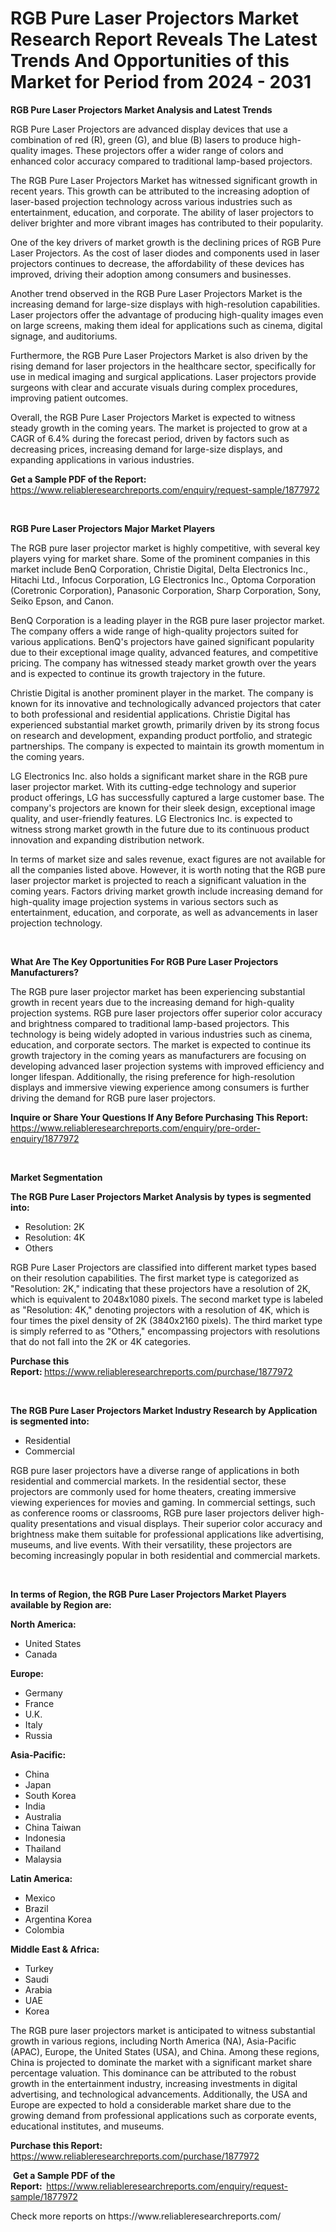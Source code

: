 <p><h1>RGB Pure Laser Projectors Market Research Report Reveals The Latest Trends And Opportunities of this Market for Period from 2024 - 2031</h1></p><p><strong>RGB Pure Laser Projectors Market Analysis and Latest Trends</strong></p>
<p><p>RGB Pure Laser Projectors are advanced display devices that use a combination of red (R), green (G), and blue (B) lasers to produce high-quality images. These projectors offer a wider range of colors and enhanced color accuracy compared to traditional lamp-based projectors.</p><p>The RGB Pure Laser Projectors Market has witnessed significant growth in recent years. This growth can be attributed to the increasing adoption of laser-based projection technology across various industries such as entertainment, education, and corporate. The ability of laser projectors to deliver brighter and more vibrant images has contributed to their popularity.</p><p>One of the key drivers of market growth is the declining prices of RGB Pure Laser Projectors. As the cost of laser diodes and components used in laser projectors continues to decrease, the affordability of these devices has improved, driving their adoption among consumers and businesses.</p><p>Another trend observed in the RGB Pure Laser Projectors Market is the increasing demand for large-size displays with high-resolution capabilities. Laser projectors offer the advantage of producing high-quality images even on large screens, making them ideal for applications such as cinema, digital signage, and auditoriums.</p><p>Furthermore, the RGB Pure Laser Projectors Market is also driven by the rising demand for laser projectors in the healthcare sector, specifically for use in medical imaging and surgical applications. Laser projectors provide surgeons with clear and accurate visuals during complex procedures, improving patient outcomes.</p><p>Overall, the RGB Pure Laser Projectors Market is expected to witness steady growth in the coming years. The market is projected to grow at a CAGR of 6.4% during the forecast period, driven by factors such as decreasing prices, increasing demand for large-size displays, and expanding applications in various industries.</p></p>
<p><strong>Get a Sample PDF of the Report:&nbsp;</strong> <a href="https://www.reliableresearchreports.com/enquiry/request-sample/1877972">https://www.reliableresearchreports.com/enquiry/request-sample/1877972</a></p>
<p>&nbsp;</p>
<p><strong>RGB Pure Laser Projectors Major Market Players</strong></p>
<p><p>The RGB pure laser projector market is highly competitive, with several key players vying for market share. Some of the prominent companies in this market include BenQ Corporation, Christie Digital, Delta Electronics Inc., Hitachi Ltd., Infocus Corporation, LG Electronics Inc., Optoma Corporation (Coretronic Corporation), Panasonic Corporation, Sharp Corporation, Sony, Seiko Epson, and Canon.</p><p>BenQ Corporation is a leading player in the RGB pure laser projector market. The company offers a wide range of high-quality projectors suited for various applications. BenQ's projectors have gained significant popularity due to their exceptional image quality, advanced features, and competitive pricing. The company has witnessed steady market growth over the years and is expected to continue its growth trajectory in the future. </p><p>Christie Digital is another prominent player in the market. The company is known for its innovative and technologically advanced projectors that cater to both professional and residential applications. Christie Digital has experienced substantial market growth, primarily driven by its strong focus on research and development, expanding product portfolio, and strategic partnerships. The company is expected to maintain its growth momentum in the coming years.</p><p>LG Electronics Inc. also holds a significant market share in the RGB pure laser projector market. With its cutting-edge technology and superior product offerings, LG has successfully captured a large customer base. The company's projectors are known for their sleek design, exceptional image quality, and user-friendly features. LG Electronics Inc. is expected to witness strong market growth in the future due to its continuous product innovation and expanding distribution network.</p><p>In terms of market size and sales revenue, exact figures are not available for all the companies listed above. However, it is worth noting that the RGB pure laser projector market is projected to reach a significant valuation in the coming years. Factors driving market growth include increasing demand for high-quality image projection systems in various sectors such as entertainment, education, and corporate, as well as advancements in laser projection technology.</p></p>
<p>&nbsp;</p>
<p><strong>What Are The Key Opportunities For RGB Pure Laser Projectors Manufacturers?</strong></p>
<p><p>The RGB pure laser projector market has been experiencing substantial growth in recent years due to the increasing demand for high-quality projection systems. RGB pure laser projectors offer superior color accuracy and brightness compared to traditional lamp-based projectors. This technology is being widely adopted in various industries such as cinema, education, and corporate sectors. The market is expected to continue its growth trajectory in the coming years as manufacturers are focusing on developing advanced laser projection systems with improved efficiency and longer lifespan. Additionally, the rising preference for high-resolution displays and immersive viewing experience among consumers is further driving the demand for RGB pure laser projectors.</p></p>
<p><strong>Inquire or Share Your Questions If Any Before Purchasing This Report:</strong> <a href="https://www.reliableresearchreports.com/enquiry/pre-order-enquiry/1877972">https://www.reliableresearchreports.com/enquiry/pre-order-enquiry/1877972</a></p>
<p>&nbsp;</p>
<p><strong>Market Segmentation</strong></p>
<p><strong>The RGB Pure Laser Projectors Market Analysis by types is segmented into:</strong></p>
<p><ul><li>Resolution: 2K</li><li>Resolution: 4K</li><li>Others</li></ul></p>
<p><p>RGB Pure Laser Projectors are classified into different market types based on their resolution capabilities. The first market type is categorized as "Resolution: 2K," indicating that these projectors have a resolution of 2K, which is equivalent to 2048x1080 pixels. The second market type is labeled as "Resolution: 4K," denoting projectors with a resolution of 4K, which is four times the pixel density of 2K (3840x2160 pixels). The third market type is simply referred to as "Others," encompassing projectors with resolutions that do not fall into the 2K or 4K categories.</p></p>
<p><strong>Purchase this Report:&nbsp;</strong><a href="https://www.reliableresearchreports.com/purchase/1877972">https://www.reliableresearchreports.com/purchase/1877972</a></p>
<p>&nbsp;</p>
<p><strong>The RGB Pure Laser Projectors Market Industry Research by Application is segmented into:</strong></p>
<p><ul><li>Residential</li><li>Commercial</li></ul></p>
<p><p>RGB pure laser projectors have a diverse range of applications in both residential and commercial markets. In the residential sector, these projectors are commonly used for home theaters, creating immersive viewing experiences for movies and gaming. In commercial settings, such as conference rooms or classrooms, RGB pure laser projectors deliver high-quality presentations and visual displays. Their superior color accuracy and brightness make them suitable for professional applications like advertising, museums, and live events. With their versatility, these projectors are becoming increasingly popular in both residential and commercial markets.</p></p>
<p>&nbsp;</p>
<p><strong>In terms of Region, the RGB Pure Laser Projectors Market Players available by Region are:</strong></p>
<p>
    <p> <strong> North America: </strong>
        <ul>
            <li>United States</li>
            <li>Canada</li>
        </ul>
        </p> 
    <p> <strong> Europe: </strong>
        <ul>
            <li>Germany</li>
            <li>France</li>
            <li>U.K.</li>
            <li>Italy</li>
            <li>Russia</li>
        </ul>
        </p> 
    <p> <strong> Asia-Pacific: </strong>
        <ul>
            <li>China</li>
            <li>Japan</li>
            <li>South Korea</li>
            <li>India</li>
            <li>Australia</li>
            <li>China Taiwan</li>
            <li>Indonesia</li>
            <li>Thailand</li>
            <li>Malaysia</li>
        </ul>
        </p> 
    <p> <strong> Latin America: </strong>
        <ul>
            <li>Mexico</li>
            <li>Brazil</li>
            <li>Argentina Korea</li>
            <li>Colombia</li>
        </ul>
        </p> 
    <p> <strong> Middle East & Africa: </strong>
        <ul>
            <li>Turkey</li>
            <li>Saudi</li>
            <li>Arabia</li>
            <li>UAE</li>
            <li>Korea</li>
        </ul>
    </p>
    </p>
<p><p>The RGB pure laser projectors market is anticipated to witness substantial growth in various regions, including North America (NA), Asia-Pacific (APAC), Europe, the United States (USA), and China. Among these regions, China is projected to dominate the market with a significant market share percentage valuation. This dominance can be attributed to the robust growth in the entertainment industry, increasing investments in digital advertising, and technological advancements. Additionally, the USA and Europe are expected to hold a considerable market share due to the growing demand from professional applications such as corporate events, educational institutes, and museums.</p></p>
<p><strong>Purchase this Report: </strong><a href="https://www.reliableresearchreports.com/purchase/1877972">https://www.reliableresearchreports.com/purchase/1877972</a></p>
<p>&nbsp;<strong>Get a Sample PDF of the Report:&nbsp;&nbsp;</strong><a href="https://www.reliableresearchreports.com/enquiry/request-sample/1877972">https://www.reliableresearchreports.com/enquiry/request-sample/1877972</a></p>
<p><strong></strong></p>
<p>Check more reports on https://www.reliableresearchreports.com/</p>